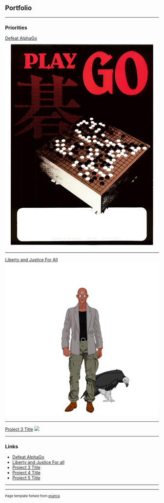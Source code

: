 ## Portfolio

---

### Priorities

[Defeat AlphaGo](/sample_page)
<img src="images/goposter.jpg?raw=true"/>

---
[Liberty and Justice For All](/pdf/sample_presentation.pdf)
<img src="images/my_character.svg?raw=true"/>

---
[Project 3 Title](http://example.com/)
<img src="images/dummy_thumbnail.jpg?raw=true"/>

---

### Links

- [Defeat AlphaGo](http://example.com/)
- [Liberty and Justice For all](http://example.com/)
- [Project 3 Title](http://example.com/)
- [Project 4 Title](http://example.com/)
- [Project 5 Title](http://example.com/)

---




---
<p style="font-size:11px">Page template forked from <a href="https://github.com/evanca/quick-portfolio">evanca</a></p>
<!-- Remove above link if you don't want to attibute -->
